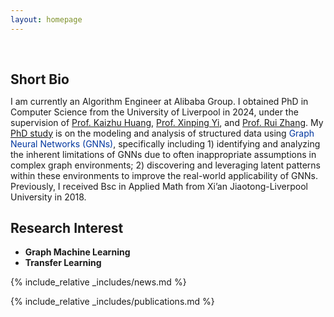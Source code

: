 ```yaml
---
layout: homepage
---
```


<h1 id="about-me"></h1>

<h2 style="margin: 60px 0px 10px;">Short Bio</h2>

I am currently an Algorithm Engineer at Alibaba Group. I obtained PhD in Computer Science from the University of Liverpool in 2024, under the supervision of [Prof. Kaizhu Huang](https://sites.google.com/view/kaizhu-huang-homepage), [Prof. Xinping Yi](https://sites.google.com/site/xinpingyi00/), and [Prof. Rui Zhang](https://scholar.xjtlu.edu.cn/en/persons/RuiZhang02). My [PhD study](https://jingweio.github.io/assets/pdf/researchIntro.pdf) is on the modeling and analysis of structured data using <span style="color:#00369f">Graph Neural Networks (GNNs)</span>, specifically including 1) identifying and analyzing the inherent limitations of GNNs due to often inappropriate assumptions in complex graph environments; 2) discovering and leveraging latent patterns within these environments to improve the real-world applicability of GNNs. Previously, I received Bsc in Applied Math from Xi’an Jiaotong-Liverpool University in 2018.

## Research Interest

- **Graph Machine Learning** 
- **Transfer Learning**

{% include_relative _includes/news.md %}

{% include_relative _includes/publications.md %}



